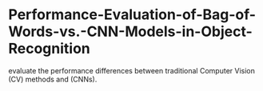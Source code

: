 # Performance-Evaluation-of-Bag-of-Words-vs.-CNN-Models-in-Object-Recognition
evaluate the performance differences between traditional Computer Vision (CV) methods and (CNNs). 
